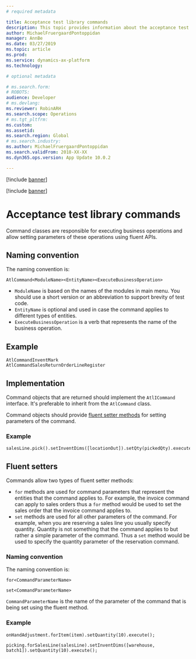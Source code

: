 ```yaml
---
# required metadata

title: Acceptance test library commands
description: This topic provides information about the acceptance test library.
author: MichaelFruergaardPontoppidan
manager: AnnBe
ms.date: 03/27/2019
ms.topic: article
ms.prod: 
ms.service: dynamics-ax-platform
ms.technology: 

# optional metadata

# ms.search.form: 
# ROBOTS: 
audience: Developer
# ms.devlang: 
ms.reviewer: RobinARH
ms.search.scope: Operations
# ms.tgt_pltfrm: 
ms.custom: 
ms.assetid: 
ms.search.region: Global
# ms.search.industry: 
ms.author: MichaelFruergaardPontoppidan
ms.search.validFrom: 2018-XX-XX
ms.dyn365.ops.version: App Update 10.0.2

---
```

[!include [banner](../includes/banner.md)]

[!include [banner](../includes/preview-banner.md)]

# Acceptance test library commands
Command classes are responsible for executing business operations and allow setting parameters of these operations using fluent APIs.

## Naming convention
The naming convention is:

`AtlCommand<ModuleName><EntityName><ExecuteBusinessOperation>`

+ `ModuleName` is based on the names of the modules in main menu. You should use a short version or an abbreviation to support brevity of test code.
+ `EntityName` is optional and used in case the command applies to different types of entities.
+ `ExecuteBusinessOperation` is a verb that represents the name of the business operation.

## Example
```
AtlCommandInventMark
AtlCommandSalesReturnOrderLineRegister
```

## Implementation
Command objects that are returned should implement the `AtlICommand` interface. It's preferable to inherit from the `AtlCommand` class.

Command objects should provide [fluent setter methods](#fluent-setters) for setting parameters of the command.

### Example
```
salesLine.pick().setInventDims([locationOut]).setQty(pickedQty).execute();
```

## Fluent setters
Commands allow two types of fluent setter methods:

+ `for` methods are used for command parameters that represent the entities that the command applies to. For example, the invoice command can apply to sales orders thus a `for` method would be used to set the sales order that the invoice command applies to.
+ `set` methods are used for all other parameters of the command. For example, when you are reserving a sales line you usually specify quantity. Quantity is not something that the command applies to but rather a simple parameter of the command. Thus a `set` method would be used to specify the quantity parameter of the reservation command.

### Naming convention
The naming convention is:

`for<CommandParameterName>`

`set<CommandParameterName>`

`CommandParameterName` is the name of the parameter of the command that is being set using the fluent method.

### Example
```
onHandAdjustment.forItem(item).setQuantity(10).execute();
	
picking.forSalesLine(salesLine).setInventDims([warehouse, batch1]).setQuantity(10).execute();
```
